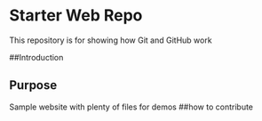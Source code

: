 # Starter Web Repo

This repository is for showing how Git and GitHub work

##Introduction

## Purpose

Sample website with plenty of files for demos
##how to contribute
